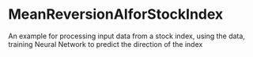 # MeanReversionAIforStockIndex
An example for processing input data from a stock index, using the data, training Neural Network to predict the direction of the index
